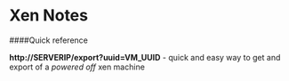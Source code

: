 # Xen Notes

####Quick reference

**http://SERVERIP/export?uuid=VM_UUID** - quick and easy way to get and export of a *powered off* xen machine
